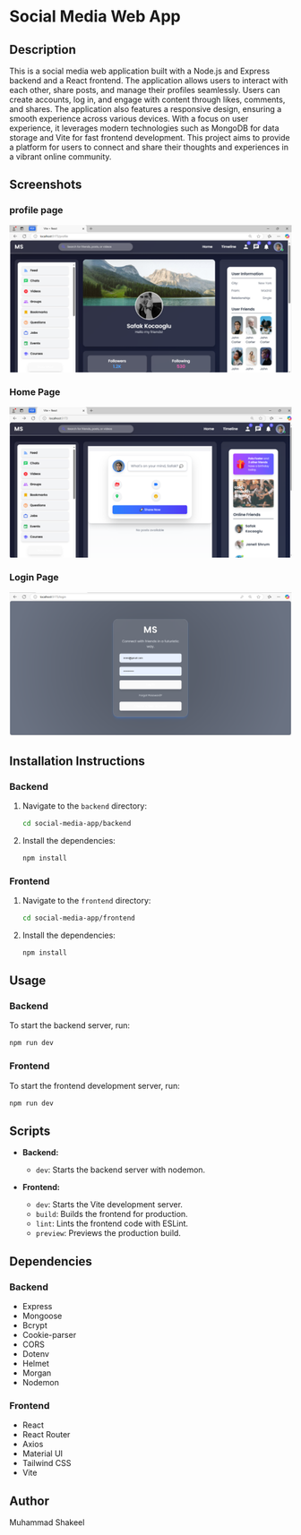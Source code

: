 # Social Media Web App

## Description
This is a social media web application built with a Node.js and Express backend and a React frontend. The application allows users to interact with each other, share posts, and manage their profiles seamlessly. Users can create accounts, log in, and engage with content through likes, comments, and shares. The application also features a responsive design, ensuring a smooth experience across various devices. With a focus on user experience, it leverages modern technologies such as MongoDB for data storage and Vite for fast frontend development. This project aims to provide a platform for users to connect and share their thoughts and experiences in a vibrant online community.

## Screenshots
### profile page
![Profile Page](./images/profile.png)
### Home Page
![Home Page](./images/home.png)

### Login Page
![Login Page](./images/login.png)



## Installation Instructions

### Backend
1. Navigate to the `backend` directory:
   ```bash
   cd social-media-app/backend
   ```
2. Install the dependencies:
   ```bash
   npm install
   ```

### Frontend
1. Navigate to the `frontend` directory:
   ```bash
   cd social-media-app/frontend
   ```
2. Install the dependencies:
   ```bash
   npm install
   ```

## Usage

### Backend
To start the backend server, run:
```bash
npm run dev
```

### Frontend
To start the frontend development server, run:
```bash
npm run dev
```

## Scripts
- **Backend:**
  - `dev`: Starts the backend server with nodemon.
  
- **Frontend:**
  - `dev`: Starts the Vite development server.
  - `build`: Builds the frontend for production.
  - `lint`: Lints the frontend code with ESLint.
  - `preview`: Previews the production build.

## Dependencies
### Backend
- Express
- Mongoose
- Bcrypt
- Cookie-parser
- CORS
- Dotenv
- Helmet
- Morgan
- Nodemon

### Frontend
- React
- React Router
- Axios
- Material UI
- Tailwind CSS
- Vite

## Author
Muhammad Shakeel

